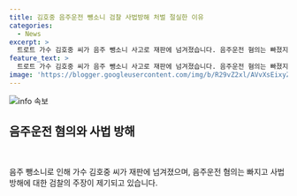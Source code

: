 ```yaml
---
title: 김호중 음주운전 뺑소니 검찰 사법방해 처벌 절실한 이유
categories:
  - News
excerpt: >
  트로트 가수 김호중 씨가 음주 뺑소니 사고로 재판에 넘겨졌습니다. 음주운전 혐의는 빠졌지만, 검찰은 사법 방해에 대한 처벌을 강조했고, 김 씨뿐만 아니라 매니저와 소속사 대표도 혐의를 받고 있습니다. 김 씨는 사고 후 달아난 혐의와 매니저에게 자수를 시킨 혐의 등으로 수사를 받고 있습니다. 검찰은 사법 방해에 대한 처벌이 반드시 필요하다고 강조했습니다.
feature_text: >
  트로트 가수 김호중 씨가 음주 뺑소니 사고로 재판에 넘겨졌습니다. 음주운전 혐의는 빠졌지만, 검찰은 사법 방해에 대한 처벌을 강조했고, 김 씨뿐만 아니라 매니저와 소속사 대표도 혐의를 받고 있습니다. 김 씨는 사고 후 달아난 혐의와 매니저에게 자수를 시킨 혐의 등으로 수사를 받고 있습니다. 검찰은 사법 방해에 대한 처벌이 반드시 필요하다고 강조했습니다.
image: 'https://blogger.googleusercontent.com/img/b/R29vZ2xl/AVvXsEixyZcFfHzMRdzZMjFBmAUKJYCLCGyLL1o632UiGVXcaFdKo_bkvkuCioo0uUKlGfBVcT3P84aROyZIXSBEx3Aw5nCQ3pTgDom1WDC4m8eifvWiAmWEEVb4x6G_l8C0QH225ldMjyaFvpxGEBGNO37VmDTDMHGhJPq73UglMfDca1-0aw/s1600/blogspot.png'
---
```


<p><img src="https://blogger.googleusercontent.com/img/b/R29vZ2xl/AVvXsEixyZcFfHzMRdzZMjFBmAUKJYCLCGyLL1o632UiGVXcaFdKo_bkvkuCioo0uUKlGfBVcT3P84aROyZIXSBEx3Aw5nCQ3pTgDom1WDC4m8eifvWiAmWEEVb4x6G_l8C0QH225ldMjyaFvpxGEBGNO37VmDTDMHGhJPq73UglMfDca1-0aw/s1600/blogspot.png" alt="info 속보" /></p>

<h2 data-ke-size="size26">음주운전 혐의와 사법 방해</h2>

<p data-ke-size="size16">&nbsp;</p>

<p>음주 뺑소니로 인해 가수 김호중 씨가 재판에 넘겨졌으며, 음주운전 혐의는 빠지고 사법 방해에 대한 검찰의 주장이 제기되고 있습니다.</p>

<p data-ke-size="size16">&nbsp;</p>

